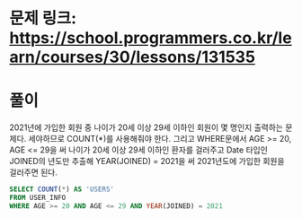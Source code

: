 # 문제 링크: https://school.programmers.co.kr/learn/courses/30/lessons/131535
# 풀이
2021년에 가입한 회원 중 나이가 20세 이상 29세 이하인 회원이 몇 명인지 출력하는 문제다. 세야하므로 COUNT(*)를 사용해줘야 한다. 그리고 WHERE문에서 AGE >= 20, AGE <= 29을 써 나이가 20세 이상 29세 이하인 환자를 걸러주고 Date 타입인 JOINED의 년도만 추출해 YEAR(JOINED) = 2021을 써 2021년도에 가입한 회원을 걸러주면 된다.

```sql
SELECT COUNT(*) AS 'USERS'
FROM USER_INFO
WHERE AGE >= 20 AND AGE <= 29 AND YEAR(JOINED) = 2021
```